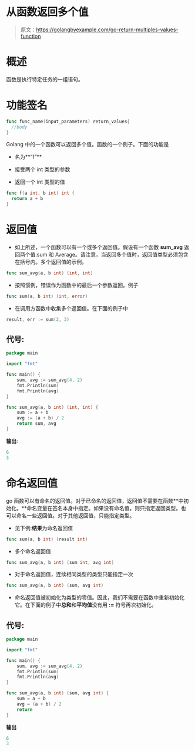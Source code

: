 # 从函数返回多个值

> 原文：<https://golangbyexample.com/go-return-multiples-values-function>

# **概述**

函数是执行特定任务的一组语句。

# **功能签名**

```go
func func_name(input_parameters) return_values{
  //body
}
```

Golang 中的一个函数可以返回多个值。函数的一个例子。下面的功能是

*   名为**“f”**

*   接受两个 int 类型的参数

*   返回一个 int 类型的值

```go
func f(a int, b int) int {
  return a + b 
}
```

# **返回值**

*   如上所述，一个函数可以有一个或多个返回值。假设有一个函数 **sum_avg** 返回两个值:sum 和 Average。请注意，当返回多个值时，返回值类型必须包含在括号内。多个返回值的示例。

```go
func sum_avg(a, b int) (int, int)
```

*   按照惯例，错误作为函数中的最后一个参数返回。例子

```go
func sum(a, b int) (int, error)
```

*   在调用方函数中收集多个返回值。在下面的例子中

```go
result, err := sum(2, 3) 
```

## **代号:**

```go
package main

import "fmt"

func main() {
    sum, avg := sum_avg(4, 2)
    fmt.Println(sum)
    fmt.Println(avg)
}

func sum_avg(a, b int) (int, int) {
    sum := a + b
    avg := (a + b) / 2
    return sum, avg
}
```

**输出**:

```go
6
3
```

# **命名返回值**

go 函数可以有命名的返回值。对于已命名的返回值，返回值不需要在函数**中初始化。**命名变量在签名本身中指定。如果没有命名值，则只指定返回类型。也可以命名一些返回值。对于其他返回值，只能指定类型。

*   见下例:**结果**为命名返回值

```go
func sum(a, b int) (result int)
```

*   多个命名返回值

```go
func sum_avg(a, b int) (sum int, avg int)
```

*   对于命名返回值，连续相同类型的类型只能指定一次

```go
func sum_avg(a, b int) (sum, avg int)
```

*   命名返回值被初始化为类型的零值。因此，我们不需要在函数中重新初始化它。在下面的例子中**总和**和**平均值**没有用 **:=** 符号再次初始化。

## **代号:**

```go
package main

import "fmt"

func main() {
    sum, avg := sum_avg(4, 2)
    fmt.Println(sum)
    fmt.Println(avg)
}

func sum_avg(a, b int) (sum, avg int) {
    sum = a + b
    avg = (a + b) / 2
    return
} 
```

**输出**

```go
6
3
```